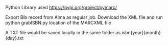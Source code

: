 Python Library used
https://pypi.org/project/pymarc/

Export Bib record from Alma as regular job. Download the XML file and run 
python grabISBN.py location of the MARCXML file

A TXT file would be saved locally in the same folder as isbn{year}{month}{day}.txt
